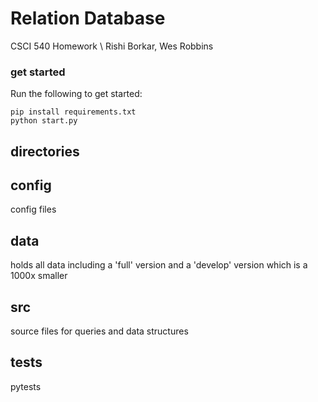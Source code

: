 # Relation Database
CSCI 540 Homework \\
Rishi Borkar, Wes Robbins

### get started
Run the following to get started:
```
pip install requirements.txt
python start.py
```

## directories
## config
config files
## data
holds all data including a 'full' version and a 'develop' version which is a 1000x smaller
## src
source files for queries and data structures
## tests
pytests
